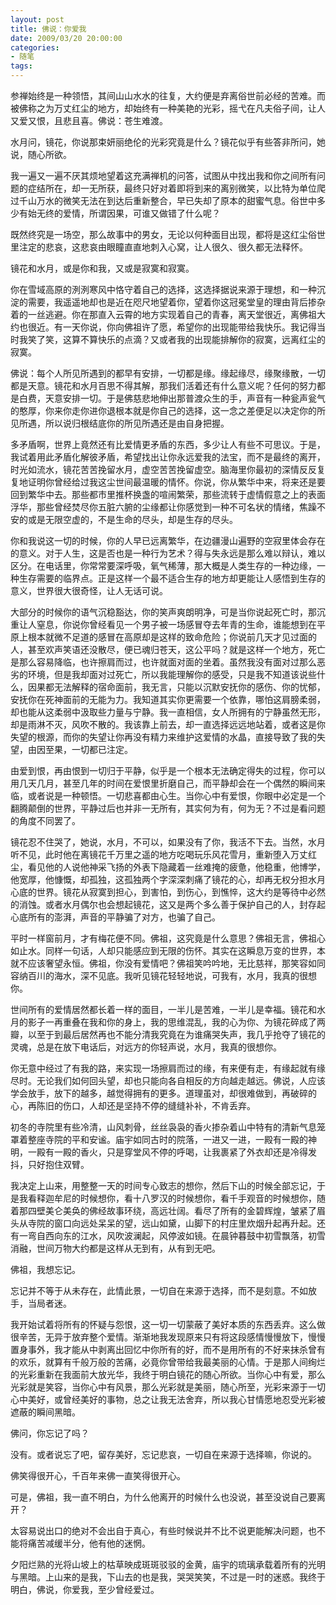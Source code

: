 ```yaml
---
layout: post
title: 佛说：你爱我
date: 2009/03/20 20:00:00
categories: 
- 随笔
tags: 
---
```


参禅始终是一种领悟，其间山山水水的往复，大约便是弃离俗世前必经的苦难。而被佛称之为万丈红尘的地方，却始终有一种美艳的光彩，摇弋在凡夫俗子间，让人又爱又恨，且悲且喜。佛说：苍生难渡。

水月问，镜花，你说那束妍丽绝伦的光彩究竟是什么？镜花似乎有些答非所问，她说，随心所欲。

我一遍又一遍不厌其烦地望着这充满禅机的问答，试图从中找出我和你之间所有问题的症结所在，却一无所获，最终只好对着即将到来的离别微笑，以比特为单位爬过千山万水的微笑无法在到达后重新整合，早已失却了原本的甜蜜气息。俗世中多少有始无终的爱情，所谓因果，可谁又做错了什么呢？

既然终究是一场空，那么故事中的男女，无论以何种面目出现，都将是这红尘俗世里注定的悲哀，这悲哀由眼瞳直直地刺入心窝，让人很久、很久都无法释怀。

镜花和水月，或是你和我，又或是寂寞和寂寞。

你在雪域高原的洌洌寒风中恪守着自己的选择，这选择据说来源于理想，和一种沉淀的需要，我遥遥地却也是近在咫尺地望着你，望着你这冠冕堂皇的理由背后掺杂着的一丝逃避。你在那直入云霄的地方实现着自己的青春，离天堂很近，离佛祖大约也很近。有一天你说，你向佛祖许了愿，希望你的出现能带给我快乐。我记得当时我笑了笑，这算不算快乐的点滴？又或者我的出现能排解你的寂寞，远离红尘的寂寞。

佛说：每个人所见所遇到的都早有安排，一切都是缘。缘起缘尽，缘聚缘散，一切都是天意。镜花和水月百思不得其解，那我们活着还有什么意义呢？任何的努力都是白费，天意安排一切。于是佛慈悲地伸出那普渡众生的手，声音有一种瓮声瓮气的憨厚，你来你走你进你退根本就是你自己的选择，这一念之差便足以决定你的所见所遇，所以说归根结底你的所见所遇还是由自身把握。

多矛盾啊，世界上竟然还有比爱情更矛盾的东西，多少让人有些不可思议。于是，我试着用此矛盾化解彼矛盾，希望找出让你永远爱我的法宝，而不是最终的离开，时光如流水，镜花苦苦挽留水月，虚空苦苦挽留虚空。脑海里你最初的深情反反复复地证明你曾经给过我这尘世间最温暖的情怀。你说，你从繁华中来，将来还是要回到繁华中去。那些都市里推杯换盏的喧闹繁荣，那些流转于虚情假意之上的表面浮华，那些曾经焚尽你五脏六腑的尘缘都让你感觉到一种不可名状的情绪，焦躁不安的或是无限空虚的，不是生命的尽头，却是生存的尽头。

你和我说这一切的时候，你的人早已远离繁华，在边疆漫山遍野的空寂里体会存在的意义。对于人生，这是否也是一种行为艺术？得与失永远是那么难以辩认，难以区分。在电话里，你常常要深呼吸，氧气稀薄，那大概是人类生存的一种边缘，一种生存需要的临界点。正是这样一个最不适合生存的地方却更能让人感悟到生存的意义，世界很大很奇怪，让人无话可说。

大部分的时候你的语气沉稳豁达，你的笑声爽朗明净，可是当你说起死亡时，那沉重让人窒息，你说你曾经看见一个男子被一场感冒夺去年青的生命，谁能想到在平原上根本就微不足道的感冒在高原却是这样的致命危险；你说前几天才见过面的人，甚至欢声笑语还没散尽，便已魂归苍天，这公平吗？就是这样一个地方，死亡是那么容易降临，也许擦肩而过，也许就面对面的坐着。虽然我没有面对过那么恶劣的环境，但是我却面对过死亡，所以我能理解你的感受，只是我不知道该说些什么，因果都无法解释的宿命面前，我无言，只能以沉默安抚你的感伤、你的忧郁，安抚你在死神面前的无能为力。我知道其实你更需要一个依靠，哪怕这肩膀柔弱，却也能从这柔弱中汲取些力量与宁静。我一直相信，女人所拥有的宁静虽然无形，却是雨淋不灭，风吹不散的。我该靠上前去，却一直选择远远地站着，或者这是你失望的根源，而你的失望让你再没有精力来维护这爱情的水晶，直接导致了我的失望，由因至果，一切都已注定。

由爱到恨，再由恨到一切归于平静，似乎是一个根本无法确定得失的过程，你可以用几天几月，甚至几年的时间在爱恨里折磨自己，而平静却会在一个偶然的瞬间来临，或者说是一种顿悟。一切悲喜都由心生。当你心中有爱恨，你眼中必定是一个翻腾颠倒的世界，平静过后也并非一无所有，其实何为有，何为无？不过是看问题的角度不同罢了。

镜花忍不住哭了，她说，水月，不可以，如果没有了你，我活不下去。当然，水月听不见，此时他在离镜花千万里之遥的地方吃喝玩乐风花雪月，重新堕入万丈红尘，看见他的人说他神采飞扬的外表下隐藏着一丝难掩的疲惫，他稳重，他博学，他宽厚，他慷慨，却孤独，这孤独两个字深深刺痛了镜花的心，却再无权分担水月心底的世界。镜花从寂寞到担心，到害怕，到伤心，到憔悴，这大约是等待中必然的消蚀。或者水月偶尔也会想起镜花，这又是两个多么善于保护自己的人，封存起心底所有的澎湃，声音的平静骗了对方，也骗了自己。

平时一样窗前月，才有梅花便不同。佛祖，这究竟是什么意思？佛祖无言，佛祖心如止水。同样一句话，人却只能感应到无限的伤怀。其实在这瞬息万变的世界，本就不应该奢望永恒。佛祖，你没有爱情吧？佛祖笑吟吟地，无比慈祥，那笑容如同容纳百川的海水，深不见底。我听见镜花轻轻地说，可我有，水月，我真的很想你。

世间所有的爱情居然都长着一样的面目，一半儿是苦难，一半儿是幸福。镜花和水月的影子一再重叠在我和你的身上，我的思维混乱，我的心为你、为镜花碎成了两瓣，以至于到最后居然再也不能分清我究竟在为谁痛哭失声，我几乎抢夺了镜花的灵魂，总是在放下电话后，对远方的你轻声说，水月，我真的很想你。

你无意中经过了有我的路，来实现一场擦肩而过的缘，有来便有走，有缘起就有缘尽时。无论我们如何回头望，却也只能向各自相反的方向越走越远。佛说，人应该学会放手，放下的越多，越觉得拥有的更多。道理虽对，却很难做到，再破碎的心，再陈旧的伤口，人却还是坚持不停的缝缝补补，不肯丢弃。

初冬的寺院里有些冷清，山风刺骨，丝丝袅袅的香火掺杂着山中特有的清新气息笼罩着整座寺院的平和安谧。庙宇如同古时的院落，一进又一进，一殿有一殿的神明，一殿有一殿的香火，只是穿堂风不停的呼喝，让我裹紧了外衣却还是冷得发抖，只好抱住双臂。

我决定上山来，用整整一天的时间专心致志的想你，然后下山的时候全部忘记，于是我看释迦牟尼的时候想你，看十八罗汉的时候想你，看千手观音的时候想你，随着那四壁美仑美奂的佛经故事环绕，高远壮阔。看尽了所有的金碧辉煌，皱紧了眉头从寺院的窗口向远处呆呆的望，远山如黛，山脚下的村庄里炊烟升起再升起。还有一弯自西向东的江水，风吹波澜起，风停波如镜。在晨钟暮鼓中初雪飘落，初雪消融，世间万物大约都是这样从无到有，从有到无吧。

佛祖，我想忘记。

忘记并不等于从未存在，此情此景，一切自在来源于选择，而不是刻意。不如放手，当局者迷。

我开始试着将所有的怀疑与怨恨，这一切一切蒙蔽了美好本质的东西丢弃。这么做很辛苦，无异于放弃整个爱情。渐渐地我发现原来只有将这段感情慢慢放下，慢慢置身事外，我才能从中剥离出回忆中你所有的好，而不是用所有的不好来抹杀曾有的欢乐，就算有千般万般的苦痛，必竟你曾带给我最美丽的心情。于是那人间绚烂的光彩重新在我面前大放光华，我终于明白镜花的随心所欲。当你心中有爱，那么光彩就是笑容，当你心中有风景，那么光彩就是美丽，随心所至，光彩来源于一切心中美好，或曾经美好的事物，总之让我无法舍弃，所以我心甘情愿地忍受光彩被遮蔽的瞬间黑暗。

佛问，你忘记了吗？

没有。或者说忘了吧，留存美好，忘记悲哀，一切自在来源于选择嘛，你说的。

佛笑得很开心，千百年来佛一直笑得很开心。

可是，佛祖，我一直不明白，为什么他离开的时候什么也没说，甚至没说自己要离开？

太容易说出口的绝对不会出自于真心，有些时候说并不比不说更能解决问题，也不能将痛苦减缓半分，他有他的迷惘。

夕阳烂熟的光将山坡上的枯草映成斑斑驳驳的金黄，庙宇的琉璃承载着所有的光明与黑暗。上山来的是我，下山去的也是我，哭哭笑笑，不过是一时的迷惑。我终于明白，佛说，你爱我，至少曾经爱过。
